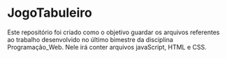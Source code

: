 # JogoTabuleiro
Este repositório foi criado como o objetivo guardar os arquivos referentes ao trabalho desenvolvido no último bimestre da disciplina Programação_Web. Nele irá conter arquivos javaScript, HTML e CSS.
